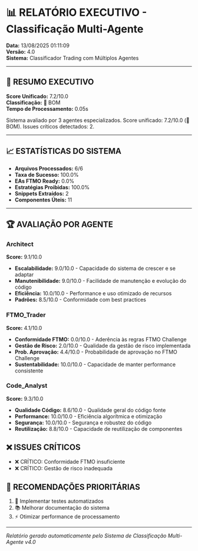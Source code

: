 # 📊 RELATÓRIO EXECUTIVO - Classificação Multi-Agente

**Data:** 13/08/2025 01:11:09  
**Versão:** 4.0  
**Sistema:** Classificador Trading com Múltiplos Agentes

---

## 🎯 RESUMO EXECUTIVO

**Score Unificado:** 7.2/10.0  
**Classificação:** 🥈 BOM  
**Tempo de Processamento:** 0.05s  

Sistema avaliado por 3 agentes especializados. Score unificado: 7.2/10.0 (🥈 BOM). Issues críticos detectados: 2.

---

## 📈 ESTATÍSTICAS DO SISTEMA

- **Arquivos Processados:** 6/6
- **Taxa de Sucesso:** 100.0%
- **EAs FTMO Ready:** 0.0%
- **Estratégias Proibidas:** 100.0%
- **Snippets Extraídos:** 2
- **Componentes Úteis:** 11

---

## 🏆 AVALIAÇÃO POR AGENTE

### Architect
**Score:** 9.1/10.0

- **Escalabilidade:** 9.0/10.0 - Capacidade do sistema de crescer e se adaptar
- **Manutenibilidade:** 9.0/10.0 - Facilidade de manutenção e evolução do código
- **Eficiência:** 10.0/10.0 - Performance e uso otimizado de recursos
- **Padrões:** 8.5/10.0 - Conformidade com best practices

### FTMO_Trader
**Score:** 4.1/10.0

- **Conformidade FTMO:** 0.0/10.0 - Aderência às regras FTMO Challenge
- **Gestão de Risco:** 2.0/10.0 - Qualidade da gestão de risco implementada
- **Prob. Aprovação:** 4.4/10.0 - Probabilidade de aprovação no FTMO Challenge
- **Sustentabilidade:** 10.0/10.0 - Capacidade de manter performance consistente

### Code_Analyst
**Score:** 9.3/10.0

- **Qualidade Código:** 8.6/10.0 - Qualidade geral do código fonte
- **Performance:** 10.0/10.0 - Eficiência algorítmica e otimização
- **Segurança:** 10.0/10.0 - Segurança e robustez do código
- **Reutilização:** 8.8/10.0 - Capacidade de reutilização de componentes

## ❌ ISSUES CRÍTICOS

- ❌ CRÍTICO: Conformidade FTMO insuficiente
- ❌ CRÍTICO: Gestão de risco inadequada

## 🚀 RECOMENDAÇÕES PRIORITÁRIAS

1. 🧪 Implementar testes automatizados
2. 📚 Melhorar documentação do sistema
3. ⚡ Otimizar performance de processamento

---

*Relatório gerado automaticamente pelo Sistema de Classificação Multi-Agente v4.0*